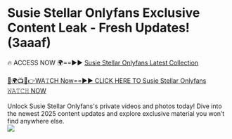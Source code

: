 # Susie Stellar Onlyfans Exclusive Content Leak - Fresh Updates! (3aaaf)

🔥 ACCESS NOW 🌍==►► <a href="https://tinyurl.com/kvy9nzfs" rel="nofollow">Susie Stellar Onlyfans Latest Collection</a>
<br><br>
[🔴🌍📺📱👉WA𝚃CH Now==►► CLICK HERE TO Susie Stellar Onlyfans 𝚆𝙰𝚃𝙲𝙷 NOW](https://tinyurl.com/kvy9nzfs)
<br><br>
Unlock Susie Stellar Onlyfans's private videos and photos today! Dive into the newest 2025 content updates and explore exclusive material you won’t find anywhere else.
<br>
<a href="https://tinyurl.com/kvy9nzfs" rel="nofollow" data-target="animated-image.originalLink"><img src="https://camo.githubusercontent.com/8a4f000d20f83aca3bf7ec5f350d767afa0574a8a352519fd8cfa583a6f93a33/68747470733a2f2f692e696d6775722e636f6d2f644a486b345a712e676966" data-canonical-src="https://i.imgur.com/dJHk4Zq.gif" style="max-width: 100%; display: inline-block;" data-target="animated-image.originalImage"></a>
<br>

